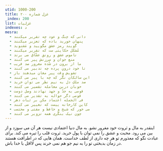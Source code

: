 ```yaml
---
utid: 1000-200
title: غزل شماره ۲۰۰
_index: 200
list: غزلیات
indexes: د
mesra:
  - دانی که چنگ و عود چه تقریر میکنند
  - پنهان خورید باده که تعزیر میکنند
  - گویند رمز عشق مگویید و مَشنوید
  - مُشکل حکایتی ست که تقریر میکنند
  - ناموس عشق و رونق عشّاق می برند
  - منع جوان و سرزنش پیر می کنند
  - ما از برون در شُده مغرور صد فریب
  - تا خود درونِ پرده چه تدبیر می کنند
  - تشویش وقت پیر مغان میدهند باز
  - این سالکان نگر که چه با پیر می کنند
  - صد ملکِ دل به نیم نظر می توان خرید
  - خوبان درین معامله تقصیر می کنند
  - قومی به جدّ و جهد نهادند وصل دوست
  - قومی دگر حواله به تقدیر می کنند
  - فی الجمله اعتماد مکن بر ثبات دهر
  - کاین کارخانه ییست که تغییر می کنند
  - می خور که شیخ و حافظ و مفتی و محتسب
  - چون نیک بنگری همه تزویر می کنند
---
```

اینقدر به مال و ثروت خود مغرور نشو. به مال دنیا اعتمادی نیست هر آن می سوزد و از بین می رود. محبت و عشق را نمی توان با پول خرید. ثروت قلب را تیره می کند. برای عبادت نگو که معذورم تو هر چه داری از لطف خداست. همان هایی که در اطرافت هستند در زمان بدبختی تو را به نیم جو هم نمی خرند پس لااقل با خدا باش.
